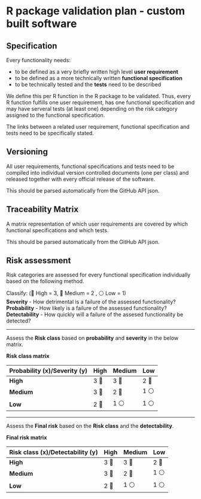 # R package validation plan - custom built software

## Specification

Every functionality needs:
 - to be defined as a very briefly written high level **user requirement**
 - to be defined as a more technically written **functional specification**
 - to be technically tested and the **tests** need to be described

We define this per R function in the R package to be validated. Thus, every R function fulfills one user requirement,
has one functional specification and may have serveral tests (at least one) depending on the risk category assigned to
the functional specification.

The links between a related user requirement, functional specification and tests need to be specifically stated.

## Versioning

All user requirements, functional specifications and tests need to be compiled into individual version controlled documents (one per class) and released together with every official release of the software.

This should be parsed automatically from the GitHub API json.

## Traceability Matrix

A matrix representation of which user requirements are covered by which functional specifications and which tests.

This should be parsed automatically from the GitHub API json.

## Risk assessment

Risk categories are assessed for every functional specification individually based on the following method.

Classify: (:red_circle: High = 3, :large_blue_circle: Medium = 2 , :white_circle: Low = 1)  
**Severity** - How detrimental is a failure of the assessed functionality?  
**Probability** - How likely is a failure of the assessed functionality?  
**Detectability** - How quickly will a failure of the assesed functionality be detected? 

---

Assess the **Risk class** based on **probability** and **severity** in the below matrix.

**Risk class matrix**

|Probability (x)/Severity (y) | High | Medium | Low |
|-----------------------------|------|--------|-----|
| **High**                    |   3 :red_circle:  |   3 :red_circle:   |  2 :large_blue_circle: |
| **Medium**                  |   3 :red_circle: |   2 :large_blue_circle:   |  1 :white_circle: |
| **Low**                     |   2 :large_blue_circle: |   1 :white_circle:   |  1 :white_circle: |

---

Assess the **Final risk** based on the **Risk class** and the **detectability**.

**Final risk matrix**

|Risk class (x)/Detectability (y) | High | Medium | Low |
|---------------------------------|------|--------|-----|
| **High**                        |   3 :red_circle: |   3 :red_circle:   |  2 :large_blue_circle: |
| **Medium**                      |   3 :red_circle: |   2 :large_blue_circle:   |  1 :white_circle: |
| **Low**                         |   2 :large_blue_circle: |   1 :white_circle:   |  1 :white_circle: |

